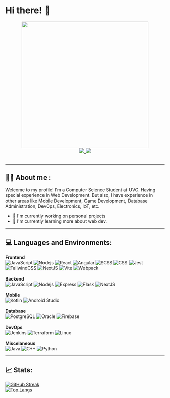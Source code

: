 # Hi there! :wave:

<div id="header" align="center">
 <img src="https://media0.giphy.com/media/QXwtfadqo7wbfmT46H/giphy.gif?cid=ecf05e472h5ckzpxr23s4tcoc6rqavxjpp2z7pw9omje7sgj&ep=v1_gifs_search&rid=giphy.gif&ct=g" width="400" />
  <div id="social">
   <a href="https://www.linkedin.com/in/hsilv/">
    <img src="https://img.shields.io/badge/LinkedIn-blue?logo=linkedin&logoColor=white&style=for-the-badge"/>
   </a>
   <a href="mailto:hm.sebastiansilva@gmail.com">
    <img src="https://img.shields.io/badge/Mail-orange?logo=gmail&logoColor=white&style=for-the-badge"/>
   </a>
 </div>
 <br/>
</div>

---
## 👨‍💻 About me :
Welcome to my profile! I'm a Computer Science Student at UVG. Having special experience in Web Development. But also, I have experience in other areas like Mobile Development, Game Development, Database Administration, DevOps, Electronics, IoT, etc.
* 🔭 I'm currently working on personal projects
* 🌱 I'm currently learning more about web dev.
---
## 💻 Languages and Environments:
**Frontend**
<br />
![JavaScript](https://img.shields.io/badge/-JavaScript-black?style=flat-square&logo=javascript)
![Nodejs](https://img.shields.io/badge/-Nodejs-black?style=flat-square&logo=Node.js&logoColor=lightgreen)
![React](https://img.shields.io/badge/-React-black?style=flat-square&logo=react&logoColor=skyblue)
![Angular](https://img.shields.io/badge/-Angular-black?style=flat-square&logo=angular&logoColor=red)
![SCSS](https://img.shields.io/badge/-SASS/SCSS-black?style=flat-square&logo=sass&logoColor=darkpink)
![CSS](https://img.shields.io/badge/-CSS-black?style=flat-square&logo=css3&logoColor=skyblue)
![Jest](https://img.shields.io/badge/-Jest-black?style=flat-square&logo=jest&logoColor=orange)
![TailwindCSS](https://img.shields.io/badge/-Tailwind-black?style=flat-square&logo=tailwindcss&logoColor=1DC0CD)
![NextJS](https://img.shields.io/badge/-NextJS-black?style=flat-square&logo=next.js)
![Vite](https://img.shields.io/badge/-Vite-black?style=flat-square&logo=vite)
![Webpack](https://img.shields.io/badge/-Webpack-black?style=flat-square&logo=webpack)
<br />
<br />
**Backend**
<br />
![JavaScript](https://img.shields.io/badge/-JavaScript-black?style=flat-square&logo=javascript)
![Nodejs](https://img.shields.io/badge/-Nodejs-black?style=flat-square&logo=Node.js&logoColor=lightgreen)
![Express](https://img.shields.io/badge/-Express-black?style=flat-square&logo=express)
![Flask](https://img.shields.io/badge/-Flask-black?style=flat-square&logo=flask)
![NextJS](https://img.shields.io/badge/-NextJS-black?style=flat-square&logo=next.js)
<br />
<br />
**Mobile**
<br />
![Kotlin](https://img.shields.io/badge/-Kotlin-black?style=flat-square&logo=kotlin)
![Android Studio](https://img.shields.io/badge/-Android%20Studio-black?style=flat-square&logo=androidstudio&logoColor=lightgreen)
<br />
<br />
**Database**
<br />
![PostgreSQL](https://img.shields.io/badge/-PostgreSQL-black?style=flat-square&logo=postgresql&logoColor=skyblue)
![Oracle](https://img.shields.io/badge/-Oracle-black?style=flat-square&logo=oracle)
![Firebase](https://img.shields.io/badge/-Firebase-black?style=flat-square&logo=firebase)
<br />
<br />
**DevOps**
<br />
![Jenkins](https://img.shields.io/badge/-Jenkins-black?style=flat-square&logo=jenkins&logoColor=white)
![Terraform](https://img.shields.io/badge/-Terraform-black?style=flat-square&logo=terraform)
![Linux](https://img.shields.io/badge/-Linux-black?style=flat-square&logo=linux)
<br />
<br />
**Miscelaneous**
<br />
![Java](https://img.shields.io/badge/-Java-black?style=flat-square&logo=openjdk&logoColor=white)
![C++](https://img.shields.io/badge/-C++-black?style=flat-square&logo=cplusplus&logoColor=skyblue)
![Python](https://img.shields.io/badge/-Python-black?style=flat-square&logo=python)
<br />

---
## 📈 Stats:
[![GitHub Streak](http://github-readme-streak-stats.herokuapp.com?user=hsilv&theme=dark&background=000000)](https://git.io/streak-stats)
<br />
[![Top Langs](https://github-readme-stats.vercel.app/api/top-langs/?username=hsilv&layout=compact&theme=vision-friendly-dark)](https://github.com/anuraghazra/github-readme-stats)
